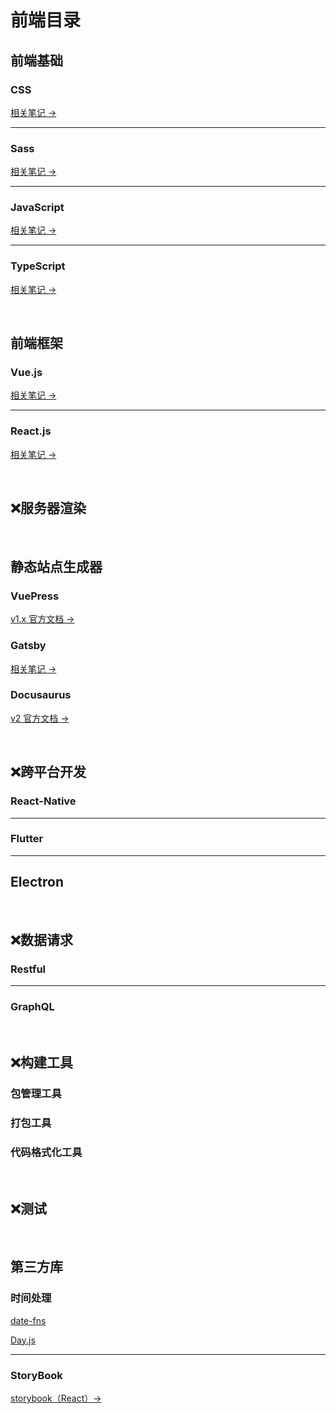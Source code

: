 # 前端目录

## 前端基础

<!-- ### HTML -->

### CSS

[相关笔记 →](../notes/front/Style/CSS/README.md)

---

### Sass

[相关笔记 →](../notes/front/Style/Sass/Sass.md)

---

### JavaScript

[相关笔记 →](../notes/front/JavaScript/README.md)

---

### TypeScript

[相关笔记 →]()

<br/>

## 前端框架

### Vue.js

[相关笔记 →](../notes/front/Vue/README.md)

---

### React.js

[相关笔记 →](../notes/front/React/README.md#)

<br/>

## :x:服务器渲染

<!-- ### Nuxt.js -->

<!-- ### Next.js -->

<br/>

## 静态站点生成器

### VuePress

[v1.x 官方文档 →](https://vuepress.vuejs.org/zh/guide/)

### Gatsby

[相关笔记 →]()

### Docusaurus

[v2 官方文档 →](https://docusaurus.io/docs)

<br/>

## :x:跨平台开发

### React-Native

---

### Flutter

---

## Electron

<br/>

## :x:数据请求

### Restful

---

### GraphQL

<br/>

## :x:构建工具

### 包管理工具

### 打包工具

### 代码格式化工具

<br/>

## :x:测试

<br/>

## 第三方库

### 时间处理

[date-fns](https://date-fns.org/)

[Day.js](https://day.js.org/docs/en/installation/installation)

---

### StoryBook

[storybook（React）→](https://storybook.js.org/docs/react/get-started/introduction)
